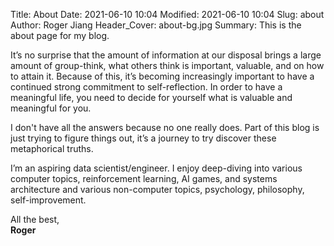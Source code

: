 Title: About
Date: 2021-06-10 10:04
Modified: 2021-06-10 10:04
Slug: about
Author: Roger Jiang
Header_Cover: about-bg.jpg
Summary: This is the about page for my blog.

 It’s no surprise that the amount of information at our disposal brings a large amount of group-think, what others think is important, valuable, and on how to attain it. Because of this, it’s becoming increasingly important to have a continued strong commitment to self-reflection. In order to have a meaningful life, you need to decide for yourself what is valuable and meaningful for you.  

I don't have all the answers because no one really does. Part of this blog is just trying to figure things out, it’s a journey to try discover these metaphorical truths.  

I’m an aspiring data scientist/engineer. I enjoy deep-diving into various computer topics, reinforcement learning, AI games, and systems architecture and various non-computer topics, psychology, philosophy, self-improvement.  

All the best,  
**Roger**